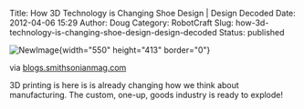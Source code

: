 Title: How 3D Technology is Changing Shoe Design | Design Decoded
Date: 2012-04-06 15:29
Author: Doug
Category: RobotCraft
Slug: how-3d-technology-is-changing-shoe-design-design-decoded
Status: published

![NewImage](http://robotcraft.org/wp-content/uploads/2013/02/NewImage1.png "NewImage.png"){width="550" height="413" border="0"}

via [blogs.smithsonianmag.com](http://blogs.smithsonianmag.com/design/2012/03/these-shoes-are-made-for-printing/)

3D printing is here is is already changing how we think about manufacturing. The custom, one-up, goods industry is ready to explode!
